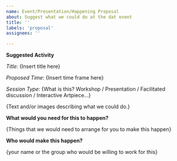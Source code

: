 ```yaml
---
name: Event/Presentation/Happening Proposal
about: Suggest what we could do at the dat event
title: ''
labels: 'proposal'
assignees: ''

---
```


**Suggested Activity**

_Title_: {Insert title here}

_Proposed Time_: {Insert time frame here}

_Session Type_: {What is this? Workshop / Presentation / Facilitated discussion / Interactive Artpiece...}

{Text and/or images describing what we could do.}

**What would you need for this to happen?**

{Things that we would need to arrange for you to make this happen}

**Who would make this happen?**

{your name or the group who would be willing to work for this}
